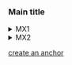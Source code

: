 ### Main title

<details>
<summary>MX1</summary>

| Device | NTP | SERVICES | SNMP | SYSLOG | SYSTEM | TACACS |
| :---: | :---: | :---: | :---: | :---: | :---: |:---: |
| mx1 | NOT OK | NOT OK | NOT OK | NOT OK | NOT OK |NOT OK |
<details>
<summary>MX1 ntp issues:</summary>

```
[edit system ntp]
-   boot-server 192.168.122.1;
[edit system ntp]
+    authentication-key 24 type md5 value "$9$ZfDkPz39pu1zFcyKvLX"; ## SECRET-DATA
[edit system ntp]
+    server 10.1.10.6 key 24; ## SECRET-DATA
+    server 10.1.10.7 key 24; ## SECRET-DATA
+    server 10.1.10.4 key 24; ## SECRET-DATA
+    server 10.1.10.5 key 24; ## SECRET-DATA
-    server 192.168.122.1;
[edit system ntp]
+   trusted-key 24;
+   source-address 192.168.122.10;
```
</details>
<details>
<summary>MX1 services issues:</summary>

```
[edit system services]
-    ftp;
[edit system services ssh]
+    root-login allow;
+    protocol-version v2;
[edit system services]
-    telnet;
[edit system services netconf ssh]
+     port 22;
```
</details>
<details>
<summary>MX1 snmp issues:</summary>

```
[edit]
+  snmp {
+      interface lo0.0;
+      community ntc_snmp {
+          authorization read-only;
+          clients {
+              10.1.10.1/32;
+              10.1.10.2/32;
+          }
+      }
+      trap-options {
+          source-address 192.168.122.10;
+      }
+      trap-group ntc_trap_group {
+          version v2;
+          targets {
+              10.1.10.1;
+              10.1.10.2;
+              10.1.10.3;
+              10.1.10.4;
+          }
+      }
+  }
```
</details>
<details>
<summary>MX1 syslog issues:</summary>

```
[edit system syslog]
+    archive size 10m files 10;
[edit system syslog]
+    host 10.1.10.32 {
+        any notice;
+        authorization info;
+        structured-data;
+    }
[edit system syslog file messages]
+    explicit-priority;
[edit system syslog file interactive-commands]
+    explicit-priority;
[edit system syslog]
+   source-address 192.168.122.10;
```
</details>
<details>
<summary>MX1 system issues:</summary>

```
[edit system]
+  host-name mx1;
+  commit synchronize;
```
</details>
<details>
<summary>MX1 tacacs issues:</summary>

```
[edit system]
+  authentication-order tacplus;
+  tacplus-server {
+      10.1.11.9 {
+          secret "$9$O/TzIclWLNbwgW8ZUHkPf"; ## SECRET-DATA
+          timeout 5;
+          source-address 192.168.122.10;
+      }
+      10.1.11.10 {
+          secret "$9$MDyLNbgoGiHmg4QF/9pu"; ## SECRET-DATA
+          timeout 5;
+          source-address 192.168.122.10;
+      }
+      10.1.11.8 {
+          secret "$9$pGRxORSKMX-dsKvoJDjq."; ## SECRET-DATA
+          timeout 5;
+          source-address 192.168.122.10;
+      }
+  }
+  tacplus-options {
+      exclude-cmd-attribute;
+  }
+  accounting {
+      events [ change-log interactive-commands ];
+      destination {
+          tacplus {
+              server {
+                  10.1.11.9 {
+                      secret "$9$cgXrvL-VYoaU-dk.5T3n"; ## SECRET-DATA
+                      timeout 5;
+                      source-address 192.168.122.10;
+                  }
+                  10.1.11.10 {
+                      secret "$9$6b0BCu1cyK8LNcSwYoaUD"; ## SECRET-DATA
+                      timeout 5;
+                      source-address 192.168.122.10;
+                  }
+                  10.1.11.8 {
+                      secret "$9$4YJDkfT39Cuf5IEyrvM"; ## SECRET-DATA
+                      timeout 5;
+                      source-address 192.168.122.10;
+                  }
+              }
+          }
+      }
+  }
```
</details>
</details>
<details>
<summary>MX2</summary>

| Device | NTP | SERVICES | SNMP | SYSLOG | SYSTEM | TACACS |
| :---: | :---: | :---: | :---: | :---: | :---: |:---: |
| mx2 | NOT OK | NOT OK | NOT OK | NOT OK | NOT OK |NOT OK |
<details>
<summary>MX2 ntp issues:</summary>

```
[edit system ntp]
-   boot-server 192.168.122.1;
[edit system ntp]
+    authentication-key 24 type md5 value "$9$ZfDkPz39pu1zFcyKvLX"; ## SECRET-DATA
[edit system ntp]
+    server 10.1.10.7 key 24; ## SECRET-DATA
+    server 10.1.10.6 key 24; ## SECRET-DATA
+    server 10.1.10.5 key 24; ## SECRET-DATA
+    server 10.1.10.4 key 24; ## SECRET-DATA
-    server 192.168.122.1;
[edit system ntp]
+   trusted-key 24;
+   source-address 192.168.122.20;
```
</details>
<details>
<summary>MX2 services issues:</summary>

```
[edit system services]
-    ftp;
[edit system services ssh]
+    root-login allow;
+    protocol-version v2;
[edit system services]
-    telnet;
[edit system services netconf ssh]
+     port 22;
```
</details>
<details>
<summary>MX2 snmp issues:</summary>

```
[edit]
+  snmp {
+      interface lo0.0;
+      community ntc_snmp {
+          authorization read-only;
+          clients {
+              10.1.10.1/32;
+              10.1.10.2/32;
+          }
+      }
+      trap-options {
+          source-address 192.168.122.20;
+      }
+      trap-group ntc_trap_group {
+          version v2;
+          targets {
+              10.1.10.1;
+              10.1.10.2;
+              10.1.10.3;
+              10.1.10.4;
+          }
+      }
+  }
```
</details>
<details>
<summary>MX2 syslog issues:</summary>

```
[edit system syslog]
+    archive size 10m files 10;
[edit system syslog]
+    host 10.1.10.30 {
+        any notice;
+        authorization info;
+        structured-data;
+    }
[edit system syslog file messages]
+    explicit-priority;
[edit system syslog file interactive-commands]
+    explicit-priority;
[edit system syslog]
+   source-address 192.168.122.20;
```
</details>
<details>
<summary>MX2 system issues:</summary>

```
[edit system]
+  host-name mx2;
+  commit synchronize;
```
</details>
<details>
<summary>MX2 tacacs issues:</summary>

```
[edit system]
+  authentication-order tacplus;
+  tacplus-server {
+      10.1.11.10 {
+          secret "$9$kmT3CtOREyCAvWx7Vb"; ## SECRET-DATA
+          timeout 5;
+          source-address 192.168.122.20;
+      }
+      10.1.11.8 {
+          secret "$9$rcxK87bs4ZGibwmfzF/9"; ## SECRET-DATA
+          timeout 5;
+          source-address 192.168.122.20;
+      }
+      10.1.11.9 {
+          secret "$9$SFHlMXdb2aJDdVqmTQn6"; ## SECRET-DATA
+          timeout 5;
+          source-address 192.168.122.20;
+      }
+  }
+  tacplus-options {
+      exclude-cmd-attribute;
+  }
+  accounting {
+      events [ change-log interactive-commands ];
+      destination {
+          tacplus {
+              server {
+                  10.1.11.10 {
+                      secret "$9$jxkPQ69pB1h6/lK8LN-"; ## SECRET-DATA
+                      timeout 5;
+                      source-address 192.168.122.20;
+                  }
+                  10.1.11.8 {
+                      secret "$9$TF/tBIcleWB17-ws4o"; ## SECRET-DATA
+                      timeout 5;
+                      source-address 192.168.122.20;
+                  }
+                  10.1.11.9 {
+                      secret "$9$ygCeWxVwgJZjVb.PQz6/"; ## SECRET-DATA
+                      timeout 5;
+                      source-address 192.168.122.20;
+                  }
+              }
+          }
+      }
+  }
```
</details>
</details>

[create an anchor](#Main-title)
